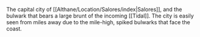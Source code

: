 The capital city of [[Althane/Location/Salores/index|Salores]], and the bulwark that bears a large brunt of the incoming [[Tidal]]. The city is easily seen from miles away due to the mile-high, spiked bulwarks that face the coast.
